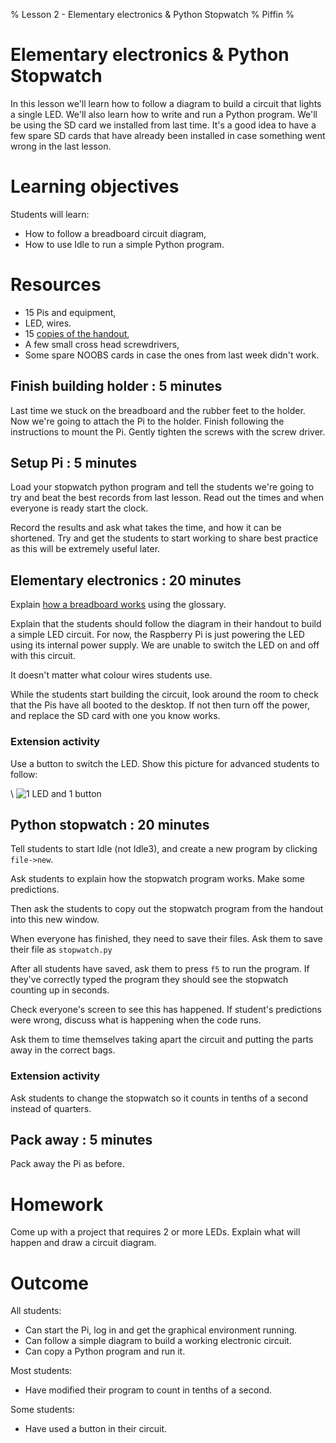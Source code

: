 % Lesson 2 - Elementary electronics & Python Stopwatch
% Piffin
%

# Elementary electronics & Python Stopwatch

In this lesson we'll learn how to follow a diagram to build a circuit that lights a single LED. 
We'll also learn how to write and run a Python program. We'll be using the SD card we installed from last time. It's a good idea to have a few spare SD cards that have already been installed in case something went wrong in the last lesson.

# Learning objectives

Students will learn:

* How to follow a breadboard circuit diagram,
* How to use Idle to run a simple Python program.

# Resources

* 15 Pis and equipment,
* LED, wires.
* 15 [copies of the handout](lesson-2-handout.html),
* A few small cross head screwdrivers,
* Some spare NOOBS cards in case the ones from last week didn't work.

## Finish building holder : 5 minutes

Last time we stuck on the breadboard and the rubber feet to the holder. Now we're going to attach the Pi to the holder. Finish following the instructions to mount the Pi. Gently tighten the screws with the screw driver.

## Setup Pi : 5 minutes

Load your stopwatch python program and tell the students we're going to try and beat the best records from last lesson. Read out the times and when everyone is ready start the clock.

Record the results and ask what takes the time, and how it can be shortened. Try and get the students to start working to share best practice as this will be extremely useful later.

## Elementary electronics : 20 minutes

Explain [how a breadboard works](../glossary.html#breadboard) using the glossary.

Explain that the students should follow the diagram in their handout to build a simple LED circuit. For now, the Raspberry Pi is just powering the LED using its internal power supply. We are unable to switch the LED on and off with this circuit.

It doesn't matter what colour wires students use.

While the students start building the circuit, look around the room to check that the Pis have all booted to the desktop. If not then turn off the power, and replace the SD card with one you know works.

### Extension activity

Use a button to switch the LED. Show this picture for advanced students to follow:

\ ![1 LED and 1 button](1led1buttonbasic.png)

## Python stopwatch : 20 minutes

Tell students to start Idle (not Idle3), and create a new program by clicking `file->new`.

Ask students to explain how the stopwatch program works. Make some predictions.

Then ask the students to copy out the stopwatch program from the handout into this new window.

When everyone has finished, they need to save their files. Ask them to save their file as `stopwatch.py`

After all students have saved, ask them to press `f5` to run the program. If they've correctly typed the program they should see the stopwatch counting up in seconds.

Check everyone's screen to see this has happened. If student's predictions were wrong, discuss what is happening when the code runs.

Ask them to time themselves taking apart the circuit and putting the parts away in the correct bags.

### Extension activity

Ask students to change the stopwatch so it counts in tenths of a second instead of quarters.

## Pack away : 5 minutes

Pack away the Pi as before.

# Homework

Come up with a project that requires 2 or more LEDs. Explain what will happen and draw a circuit diagram.

# Outcome

All students:

* Can start the Pi, log in and get the graphical environment running.
* Can follow a simple diagram to build a working electronic circuit.
* Can copy a Python program and run it.

Most students:

* Have modified their program to count in tenths of a second.

Some students:

* Have used a button in their circuit.

